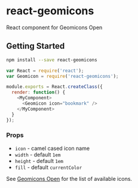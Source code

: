 # react-geomicons

React component for Geomicons Open

## Getting Started

```bash
npm install --save react-geomicons
```

```js
var React = require('react');
var Geomicon = require('react-geomicons');

module.exports = React.createClass({
  render: function() {
    <MyComponent>
      <Geomicon icon="bookmark" />
    </MyComponent>
  }
});
```

### Props
- `icon` - camel cased icon name
- `width` - default `1em`
- `height` - default `1em`
- `fill` - default `currentColor`

See [Geomicons Open](https://github.com/jxnblk/geomicons-open) for the list of available icons.
